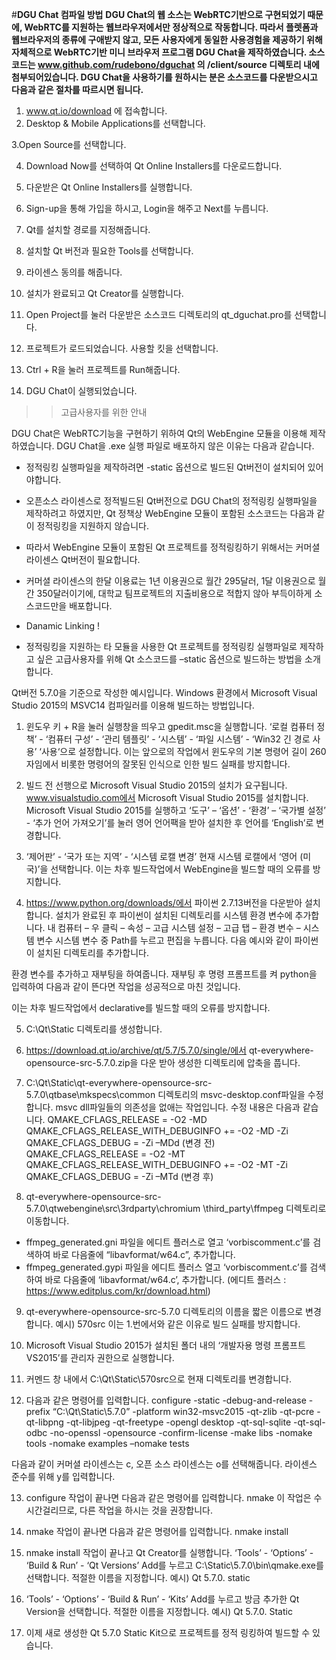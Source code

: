 #**DGU Chat 컴파일 방법**
**DGU Chat의 웹 소스는 WebRTC기반으로 구현되었기 때문에, WebRTC를 지원하는 웹브라우저에서만 정상적으로 작동합니다.
따라서 플렛폼과 웹브라우저의 종류에 구애받지 않고, 모든 사용자에게 동일한 사용경험을 제공하기 위해 자체적으로 WebRTC기반 미니 브라우저 프로그램 DGU Chat을 제작하였습니다. 
소스코드는 www.github.com/rudebono/dguchat 의 /client/source 디렉토리 내에 첨부되어있습니다. DGU Chat을 사용하기를 원하시는 분은 소스코드를 다운받으시고 다음과 같은 절차를 따르시면 됩니다.**

 1. www.qt.io/download 에 접속합니다.
 2. Desktop & Mobile Applications를 선택합니다.


 3.Open Source를 선택합니다.













 












 4. Download Now를 선택하여 Qt Online Installers를 다운로드합니다.


 5. 다운받은 Qt Online Installers를 실행합니다.





 6. Sign-up을 통해 가입을 하시고, Login을 해주고 Next를 누릅니다.













7. Qt를 설치할 경로를 지정해줍니다.














8. 설치할 Qt 버전과 필요한 Tools를 선택합니다.














9. 라이센스 동의를 해줍니다. 














10. 설치가 완료되고 Qt Creator를 실행합니다.


11. Open Project를 눌러 다운받은 소스코드 디렉토리의 qt_dguchat.pro를 선택합니다.


































12. 프로젝트가 로드되었습니다. 사용할 킷을 선택합니다.






















13. Ctrl + R을 눌러 프로젝트를 Run해줍니다.






















14. DGU Chat이 실행되었습니다.





>>고급사용자를 위한 안내

 DGU Chat은 WebRTC기능을 구현하기 위하여 Qt의 WebEngine 모듈을 이용해 제작하였습니다. DGU Chat을 .exe 실행 파일로 배포하지 않은 이유는 다음과 같습니다.
 - 정적링킹 실행파일을 제작하려면 -static 옵션으로 빌드된 Qt버전이 설치되어 있어야합니다.
 - 오픈소스 라이센스로 정적빌드된 Qt버전으로 DGU Chat의 정적링킹 실행파일을 제작하려고 하였지만, Qt 정책상 WebEngine 모듈이 포함된 소스코드는 다음과 같이 정적링킹을 지원하지 않습니다.


 - 따라서 WebEngine 모듈이 포함된 Qt 프로젝트를 정적링킹하기 위해서는 커머셜 라이센스 Qt버전이 필요합니다.
 - 커머셜 라이센스의 한달 이용료는 1년 이용권으로 월간 295달러, 1달 이용권으로 월간 350달러이기에, 대학교 팀프로젝트의 지출비용으로 적합지 않아 부득이하게 소스코드만을 배포합니다.
 - Danamic Linking !

 - 정적링킹을 지원하는 타 모듈을 사용한 Qt 프로젝트를 정적링킹 실행파일로 제작하고 싶은 고급사용자를 위해 Qt 소스코드를 –static 옵션으로 빌드하는 방법을 소개합니다.

 Qt버전 5.7.0을 기준으로 작성한 예시입니다.
Windows 환경에서 Microsoft Visual Studio 2015의 MSVC14 컴파일러를 이용해 빌드하는 방법입니다.

 1. 윈도우 키 + R을 눌러 실행창을 띄우고 gpedit.msc을 실행합니다.
‘로컬 컴퓨터 정책’ - ‘컴퓨터 구성’ - ‘관리 템플릿’ - ‘시스템’ - ‘파일 시스템’ - ‘Win32 긴 경로 사용’
‘사용‘으로 설정합니다.
 이는 앞으로의 작업에서 윈도우의 기본 명령어 길이 260자임에서 비롯한 명령어의 잘못된 인식으로 인한 빌드 실패를 방지합니다.

 2. 빌드 전 선행으로 Microsoft Visual Studio 2015의 설치가 요구됩니다.
www.visualstudio.com에서 Microsoft Visual Studio 2015를 설치합니다.
Microsoft Visual Studio 2015를 실행하고 ‘도구’ – ‘옵션’ - ‘환경’ – ‘국가별 설정’ - ‘추가 언어 가져오기’를 눌러 영어 언어팩을 받아 설치한 후 언어를 ‘English’로 변경합니다.

 3. ‘제어판’ - ‘국가 또는 지역’ - ‘시스템 로캘 변경’
현재 시스템 로캘에서 ‘영어 (미국)’을 선택합니다.
 이는 차후 빌드작업에서 WebEngine을 빌드할 때의 오류를 방지합니다.

 4. https://www.python.org/downloads/에서 파이썬 2.7.13버전을 다운받아 설치합니다.
설치가 완료된 후 파이썬이 설치된 디렉토리를 시스템 환경 변수에 추가합니다.
 내 컴퓨터 – 우 클릭 – 속성 – 고급 시스템 설정 – 고급 탭 – 환경 변수 – 시스템 변수
시스템 변수 중 Path를 누르고 편집을 누릅니다.
 다음 예시와 같이 파이썬이 설치된 디렉토리를 추가합니다.






 










 환경 변수를 추가하고 재부팅을 하여줍니다.
재부팅 후 명령 프롬프트를 켜 python을 입력하여 다음과 같이 뜬다면 작업을 성공적으로 마친 것입니다.



 이는 차후 빌드작업에서 declarative를 빌드할 때의 오류를 방지합니다.


 5. C:\Qt\Static 디렉토리를 생성합니다.

 6. https://download.qt.io/archive/qt/5.7/5.7.0/single/에서 qt-everywhere-opensource-src-5.7.0.zip을 다운 받아 생성한 디렉토리에 압축을 풉니다.

 7. C:\Qt\Static\qt-everywhere-opensource-src-5.7.0\qtbase\mkspecs\common 디렉토리의 msvc-desktop.conf파일을 수정합니다. msvc dll파일들의 의존성을 없애는 작업입니다.
 수정 내용은 다음과 같습니다.
	QMAKE_CFLAGS_RELEASE = -O2 -MD
	QMAKE_CFLAGS_RELEASE_WITH_DEBUGINFO += -O2 -MD -Zi
	QMAKE_CFLAGS_DEBUG = -Zi –MDd
						(변경 전)
	QMAKE_CFLAGS_RELEASE = -O2 -MT
	QMAKE_CFLAGS_RELEASE_WITH_DEBUGINFO += -O2 -MT -Zi
	QMAKE_CFLAGS_DEBUG = -Zi –MTd
						(변경 후)

 8. qt-everywhere-opensource-src-5.7.0\qtwebengine\src\3rdparty\chromium
\third_party\ffmpeg 디렉토리로 이동합니다.
 - ffmpeg_generated.gni 파일을 에디트 플러스로 열고 ‘vorbiscomment.c’를 검색하여 바로 다음줄에 “libavformat/w64.c”, 추가합니다.
 - ffmpeg_generated.gypi 파일을 에디트 플러스 열고 ‘vorbiscomment.c’를 검색하여 바로 다음줄에 ‘libavformat/w64.c’, 추가합니다.
 (에디트 플러스 : https://www.editplus.com/kr/download.html)

 9. qt-everywhere-opensource-src-5.7.0 디렉토리의 이름을 짧은 이름으로 변경합니다.
예시) 570src 
 이는 1.번에서와 같은 이유로 빌드 실패를 방지합니다.

 10. Microsoft Visual Studio 2015가 설치된 폴더 내의 ‘개발자용 명령 프롬프트 VS2015’를 관리자 권한으로 실행합니다.

 11. 커멘드 창 내에서 C:\Qt\Static\570src으로 현재 디렉토리를 변경합니다.

 12. 다음과 같은 명령어를 입력합니다.
 configure -static -debug-and-release -prefix “C:\Qt\Static\5.7.0” -platform win32-msvc2015 -qt-zlib -qt-pcre -qt-libpng -qt-libjpeg -qt-freetype -opengl desktop -qt-sql-sqlite -qt-sql-odbc -no-openssl -opensource -confirm-license -make libs -nomake tools -nomake examples –nomake tests


 다음과 같이 커머셜 라이센스는 c, 오픈 소스 라이센스는 o를 선택해줍니다.
라이센스 준수를 위해 y를 입력합니다.

 13. configure 작업이 끝나면 다음과 같은 명령어를 입력합니다.
nmake
 이 작업은 수 시간걸리므로, 다른 작업을 하시는 것을 권장합니다.

 14. nmake 작업이 끝나면 다음과 같은 명령어를 입력합니다.
nmake install 

 15. nmake install 작업이 끝나고 Qt Creator를 실행합니다.
‘Tools’ - ‘Options’ - ‘Build & Run’ - ‘Qt Versions’
Add를 누르고 C:\Static\5.7.0\bin\qmake.exe를 선택합니다.
적절한 이름을 지정합니다. 예시) Qt 5.7.0. static





 16. ‘Tools’ - ‘Options’ - ‘Build & Run’ - ‘Kits’
Add를 누르고 방금 추가한 Qt Version을 선택합니다.
적절한 이름을 지정합니다. 예시) Qt 5.7.0. Static




11. 이제 새로 생성한 Qt 5.7.0 Static Kit으로 프로젝트를 정적 링킹하여 빌드할 수 있습니다.
